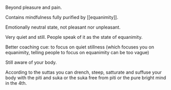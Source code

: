 Beyond pleasure and pain.

Contains mindfulness fully purified by [[equanimity]].

Emotionally neutral state, not pleasant nor unpleasant.

Very quiet and still. People speak of it as the state of equanimity.

Better coaching cue: to focus on quiet stillness (which focuses you on equanimity, telling people to focus on equanimity can be too vague)

Still aware of your body.

According to the suttas you can drench, steep, satturate and suffuse your body with the piti and suka or the suka free from piti or the pure bright mind in the 4th.


